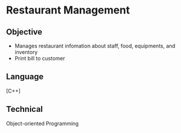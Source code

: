 # Restaurant Management

## Objective
- Manages restaurant infomation about staff, food, equipments, and inventory
- Print bill to customer

## Language
[C++]

## Technical
Object-oriented Programming
